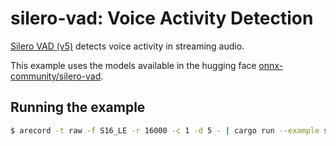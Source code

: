 # silero-vad: Voice Activity Detection

[Silero VAD (v5)](https://github.com/snakers4/silero-vad) detects voice activity in streaming audio.

This example uses the models available in the hugging face [onnx-community/silero-vad](https://huggingface.co/onnx-community/silero-vad).

## Running the example

```bash
$ arecord -t raw -f S16_LE -r 16000 -c 1 -d 5 - | cargo run --example silero-vad --release --features onnx -- --sample-rate 16000
```


